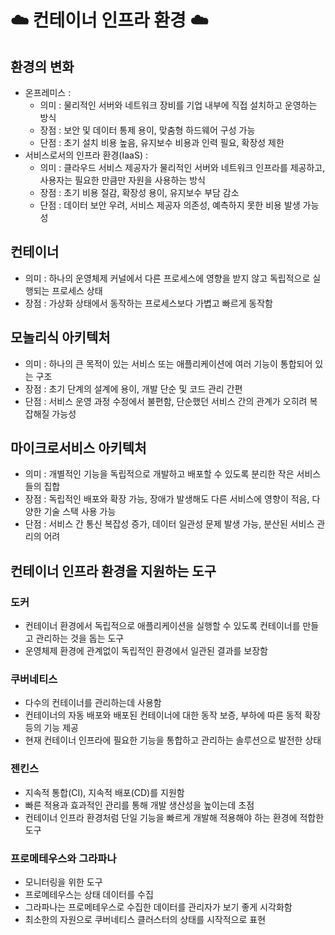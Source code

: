 # ☁️ 컨테이너 인프라 환경 ☁️


## 환경의 변화

- 온프레미스 :
    - 의미 : 물리적인 서버와 네트워크 장비를 기업 내부에 직접 설치하고 운영하는 방식
    - 장점 : 보안 및 데이터 통제 용이, 맞춤형 하드웨어 구성 가능
    - 단점 : 초기 설치 비용 높음, 유지보수 비용과 인력 필요, 확장성 제한
- 서비스로서의 인프라 환경(IaaS) :
    - 의미 : 클라우드 서비스 제공자가 물리적인 서버와 네트워크 인프라를 제공하고, 사용자는 필요한 만큼만 자원을 사용하는 방식
    - 장점 : 초기 비용 절감, 확장성 용이, 유지보수 부담 감소
    - 단점 : 데이터 보안 우려, 서비스 제공자 의존성, 예측하지 못한 비용 발생 가능성



## 컨테이너

- 의미 : 하나의 운영체제 커널에서 다른 프로세스에 영향을 받지 않고 독립적으로 실행되는 프로세스 상태
- 장점 : 가상화 상태에서 동작하는 프로세스보다 가볍고 빠르게 동작함



## 모놀리식 아키텍처

- 의미 : 하나의 큰 목적이 있는 서비스 또는 애플리케이션에 여러 기능이 통합되어 있는 구조
- 장점 : 초기 단계의 설계에 용이, 개발 단순 및 코드 관리 간편
- 단점 : 서비스 운영 과정 수정에서 불편함, 단순했던 서비스 간의 관계가 오히려 복잡해질 가능성



## 마이크로서비스 아키텍처

- 의미 : 개별적인 기능을 독립적으로 개발하고 배포할 수 있도록 분리한 작은 서비스들의 집합
- 장점 : 독립적인 배포와 확장 가능, 장애가 발생해도 다른 서비스에 영향이 적음, 다양한 기술 스택 사용 가능
- 단점 : 서비스 간 통신 복잡성 증가, 데이터 일관성 문제 발생 가능, 분산된 서비스 관리의 어려



## 컨테이너 인프라 환경을 지원하는 도구

### 도커

- 컨테이너 환경에서 독립적으로 애플리케이션을 실행할 수 있도록 컨테이너를 만들고 관리하는 것을 돕는 도구
- 운영체제 환경에 관계없이 독립적인 환경에서 일관된 결과를 보장함

### 쿠버네티스

- 다수의 컨테이너를 관리하는데 사용함
- 컨테이너의 자동 배포와 배포된 컨테이너에 대한 동작 보증, 부하에 따른 동적 확장 등의 기능 제공
- 현재 컨테이너 인프라에 필요한 기능을 통합하고 관리하는 솔루션으로 발전한 상태

### 젠킨스

- 지속적 통합(CI), 지속적 배포(CD)를 지원함
- 빠른 적용과 효과적인 관리를 통해 개발 생산성을 높이는데 초점
- 컨테이너 인프라 환경처럼 단일 기능을 빠르게 개발해 적용해야 하는 환경에 적합한 도구

### 프로메테우스와 그라파나

- 모니터링을 위한 도구
- 프로메테우스는 상태 데이터를 수집
- 그라파나는 프로메테우스로 수집한 데이터를 관리자가 보기 좋게 시각화함
- 최소한의 자원으로 쿠버네티스 클러스터의 상태를 시작적으로 표현
